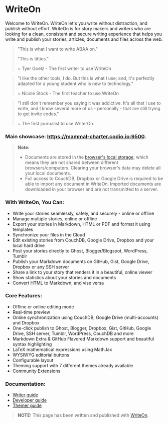 WriteOn
=========
Welcome to WriteOn. WriteOn let's you write without distraction, and publish without effort. 
WriteOn is for story makers and writers who are looking for a clean, consistent and secure writing experience that helps you write and publish your stories, articles, documents and files across the web. 

> "This is what I want to write ABAA on."
>    
> "This is titties."
>
>   ~ Tyer Goelz - The first writer to use WriteOn

> "I like the other tools, I do. But this is what I use; and, it's perfectly adapted for a young student who is new to technology."
> 
>   ~ Nicole Stock - The first teacher to use WriteOn

> "I still don't remember you saying it was addictive. It's all that I use to write, and I know several more of us - personally - that are still trying to get invite codes."
> 
>   ~ The first journalist to use WriterOn.


### **Main showcase:** https://mammal-charter.codio.io:9500.


> **Note:**
>
> - Documents are stored in the [browser's local storage][1], which means they are not shared between different browsers/computers. Clearing your browser's data may delete all your local documents.
> - Full access to CouchDB, Dropbox or Google Drive is required to be able to import any document in WriteOn. Imported documents are downloaded in your browser and are not transmitted to a server.

### With WriteOn, You Can:

 - Write your stories seamlessly, safely, and securely - online or offline
 - Manage multiple stories, online or offline
 - Export your stories in Markdown, HTML or PDF and format it using templates
 - Synchronize your files in the Cloud
 - Edit existing stories from CouchDB, Google Drive, Dropbox and your local hard drive
 - Post your stories directly to Ghost, Blogger/Blogspot, WordPress, Tumblr
 - Publish your Markdown documents on GitHub, Gist, Google Drive, Dropbox or any SSH server
 - Share a link to your story that renders it in a beautiful, online viewer
 - Show statistics about your stories and documents
 - Convert HTML to Markdown, and vise versa

### Core Features:

 - Offline or online editing mode
 - Real-time preview
 - Online synchronization using CouchDB, Google Drive (multi-accounts) and Dropbox
 - One-click publish to Ghost, Blogger, Dropbox, Gist, GitHub, Google Drive, SSH server, Tumblr, WordPress, CouchDB and more
 - Markdown Extra & GitHub Flavored Markdown support and beautiful syntax highlighting
 - LaTeX mathematical expressions using MathJax
 - WYSIWYG editorial buttons
 - Configurable layout
 - Theming support with 7 different themes already available
 - Community Extensions


### Documentation:

 - [Writer guide][2]
 - [Developer guide][3]
 - [Themer guide][4]

> **NOTE:** This page has been written and published with [WriteOn][5].


  [1]: https://developer.mozilla.org/en-US/docs/Web/Guide/DOM/Storage#localStorage
  [2]: https://github.com/BeardandFedora/WriteOn/blob/master/public/res/WELCOME.md#welcome-to-writeon---welcome "Welcome document"
  [3]: https://github.com/BeardandFedora/WriteOn/blob/master/doc/developer-guide.md#developer-guide "Developer guide"
  [4]: https://github.com/BeardandFedora/WriteOn/blob/master/doc/theming.md#writeon-theming-guide "Theming guide"
  [5]: https://writeon.io/ "WriteOn"


